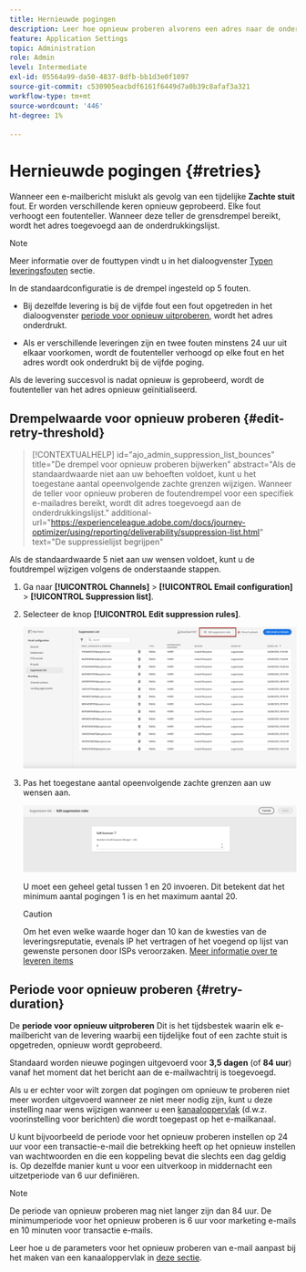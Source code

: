 ```yaml
---
title: Hernieuwde pogingen
description: Leer hoe opnieuw proberen alvorens een adres naar de onderdrukkingslijst te verzenden
feature: Application Settings
topic: Administration
role: Admin
level: Intermediate
exl-id: 05564a99-da50-4837-8dfb-bb1d3e0f1097
source-git-commit: c530905eacbdf6161f6449d7a0b39c8afaf3a321
workflow-type: tm+mt
source-wordcount: '446'
ht-degree: 1%

---
```


# Hernieuwde pogingen {#retries}

Wanneer een e-mailbericht mislukt als gevolg van een tijdelijke **Zachte stuit** fout. Er worden verschillende keren opnieuw geprobeerd. Elke fout verhoogt een foutenteller. Wanneer deze teller de grensdrempel bereikt, wordt het adres toegevoegd aan de onderdrukkingslijst.

>[!NOTE]
>
>Meer informatie over de fouttypen vindt u in het dialoogvenster [Typen leveringsfouten](../reports/suppression-list.md#delivery-failures) sectie.

In de standaardconfiguratie is de drempel ingesteld op 5 fouten.

* Bij dezelfde levering is bij de vijfde fout een fout opgetreden in het dialoogvenster [periode voor opnieuw uitproberen](#retry-duration), wordt het adres onderdrukt.

* Als er verschillende leveringen zijn en twee fouten minstens 24 uur uit elkaar voorkomen, wordt de foutenteller verhoogd op elke fout en het adres wordt ook onderdrukt bij de vijfde poging.

Als de levering succesvol is nadat opnieuw is geprobeerd, wordt de foutenteller van het adres opnieuw geïnitialiseerd.

## Drempelwaarde voor opnieuw proberen {#edit-retry-threshold}

>[!CONTEXTUALHELP]
>id="ajo_admin_suppression_list_bounces"
>title="De drempel voor opnieuw proberen bijwerken"
>abstract="Als de standaardwaarde niet aan uw behoeften voldoet, kunt u het toegestane aantal opeenvolgende zachte grenzen wijzigen. Wanneer de teller voor opnieuw proberen de foutendrempel voor een specifiek e-mailadres bereikt, wordt dit adres toegevoegd aan de onderdrukkingslijst."
>additional-url="https://experienceleague.adobe.com/docs/journey-optimizer/using/reporting/deliverability/suppression-list.html" text="De suppressielijst begrijpen"

Als de standaardwaarde 5 niet aan uw wensen voldoet, kunt u de foutdrempel wijzigen volgens de onderstaande stappen.

1. Ga naar **[!UICONTROL Channels]** > **[!UICONTROL Email configuration]** > **[!UICONTROL Suppression list]**.

1. Selecteer de knop **[!UICONTROL Edit suppression rules]**.

   ![](assets/suppression-list-edit-retries.png)

1. Pas het toegestane aantal opeenvolgende zachte grenzen aan uw wensen aan.

   ![](assets/suppression-list-edit-soft-bounces.png)

   U moet een geheel getal tussen 1 en 20 invoeren. Dit betekent dat het minimum aantal pogingen 1 is en het maximum aantal 20.

   >[!CAUTION]
   >
   >Om het even welke waarde hoger dan 10 kan de kwesties van de leveringsreputatie, evenals IP het vertragen of het voegend op lijst van gewenste personen door ISPs veroorzaken. [Meer informatie over te leveren items](../reports/deliverability.md)

## Periode voor opnieuw proberen {#retry-duration}

De **periode voor opnieuw uitproberen** Dit is het tijdsbestek waarin elk e-mailbericht van de levering waarbij een tijdelijke fout of een zachte stuit is opgetreden, opnieuw wordt geprobeerd.

Standaard worden nieuwe pogingen uitgevoerd voor **3,5 dagen** (of **84 uur**) vanaf het moment dat het bericht aan de e-mailwachtrij is toegevoegd.

Als u er echter voor wilt zorgen dat pogingen om opnieuw te proberen niet meer worden uitgevoerd wanneer ze niet meer nodig zijn, kunt u deze instelling naar wens wijzigen wanneer u een [kanaaloppervlak](channel-surfaces.md) (d.w.z. voorinstelling voor berichten) die wordt toegepast op het e-mailkanaal.

U kunt bijvoorbeeld de periode voor het opnieuw proberen instellen op 24 uur voor een transactie-e-mail die betrekking heeft op het opnieuw instellen van wachtwoorden en die een koppeling bevat die slechts een dag geldig is. Op dezelfde manier kunt u voor een uitverkoop in middernacht een uitzetperiode van 6 uur definiëren.

>[!NOTE]
>
>De periode van opnieuw proberen mag niet langer zijn dan 84 uur. De minimumperiode voor het opnieuw proberen is 6 uur voor marketing e-mails en 10 minuten voor transactie e-mails.

Leer hoe u de parameters voor het opnieuw proberen van e-mail aanpast bij het maken van een kanaaloppervlak in [deze sectie](channel-surfaces.md#create-channel-surface).

